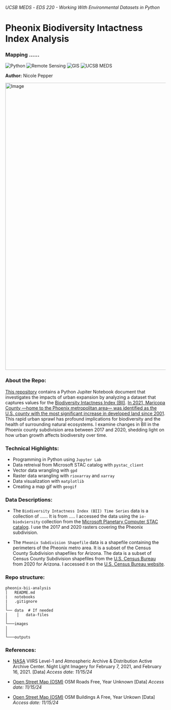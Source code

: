 *UCSB MEDS* - *EDS 220 - Working With Environmental Datasets in Python*

# Pheonix Biodiversity Intactness Index Analysis
### Mapping ......

![Python](https://img.shields.io/badge/Python-cornflowerblue?style=for-the-badge&logo=R) ![Remote Sensing](https://img.shields.io/badge/Remote_Sensing-green?style=for-the-badge) ![GIS](https://img.shields.io/badge/GIS-purple?style=for-the-badge)  ![UCSB MEDS](https://img.shields.io/badge/UCSB%20MEDS-blue?style=for-the-badge) 

**Author:** Nicole Pepper

<div style="text-align: left;">
  <img src="images/houston-lights.jpg" alt="Image" width="900">

### About the Repo:
[This repository](https://github.com/nicolelpepper/pheonix-bii-analysis) contains a Python Jupiter Notebook document that investigates the impacts of urban expansion by analyzing a dataset that captures values for the [Biodiversity Intactness Index (BII)](https://ai4edatasetspublicassets.blob.core.windows.net/assets/pdfs/io-biodiversity/Biodiversity_Intactness_whitepaper.pdf). [In 2021, Maricopa County —home to the Phoenix metropolitan area— was identified as the U.S. county with the most significant increase in developed land since 2001](https://www.washingtonpost.com/nation/interactive/2021/land-development-urban-growth-maps/). This rapid urban sprawl has profound implications for biodiversity and the health of surrounding natural ecosystems. I examine changes in BII in the Phoenix county subdivision area between 2017 and 2020, shedding light on how urban growth affects biodiversity over time.

### Technical Highlights:
- Programming in Python using `Jupyter Lab`
- Data retreival from Microsoft STAC catalog with `pystac_client`
- Vector data wrangling with `gpd`
- Raster data wrangling with `rioxarray` and `xarray`
- Data visualization with `matplotlib`
- Creating a map gif with `geogif`

### Data Descriptions:

- The `Biodiversity Intactness Index (BII) Time Series` data is a collection of ...... It is from ..... I accessed the data using the `io-biodviersity` collection from the [Microsoft Planetary Computer STAC catalog](https://planetarycomputer.microsoft.com/dataset/io-biodiversity). I use the 2017 and 2020 rasters covering the Pheonix subdivision.

- The `Pheonix Subdivision Shapefile` data is a shapefile containing the perimeters of the Pheonix metro area. It is a subset of the Census County Subdivision shapefiles for Arizona. The data is a subset of Census County Subdivision shapefiles from the [U.S. Census Bureau](https://www.census.gov/programs-surveys/acs) from 2020 for Arizona. I accessed it on the [U.S. Census Bureau website](https://www.census.gov/cgi-bin/geo/shapefiles/index.php?year=2020&layergroup=County+Subdivisions).

### Repo structure:

```
pheonix-bii-analysis
│   README.md
|   notebooks
|   .gitignore
│
└── data  # If needed
│    │   data-files
│
└───images
│      
│
└───outputs

```

### References:

- [NASA](https://planet.openstreetmap.org/) VIIRS Level-1 and Atmospheric Archive & Distribution Active Archive Center. Night Light Imagery for February 7, 2021, and February 16, 2021. [Data] *Access date: 11/15/24*

- [Open Street Map (OSM)](https://planet.openstreetmap.org/) OSM Roads Free, Year Unknown [Data] *Access date: 11/15/24*

- [Open Street Map (OSM)](https://planet.openstreetmap.org/) OSM Buildings A Free, Year Unkown [Data] *Access date: 11/15/24*
